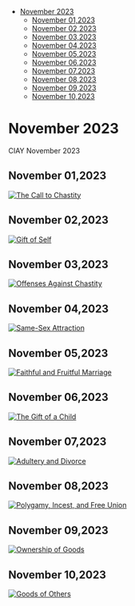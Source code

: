 <!-- toc -->

- [November 2023](#november-2023)
  * [November 01,2023](#november-012023)
  * [November 02,2023](#november-022023)
  * [November 03,2023](#november-032023)
  * [November 04,2023](#november-042023)
  * [November 05,2023](#november-052023)
  * [November 06,2023](#november-062023)
  * [November 07,2023](#november-072023)
  * [November 08,2023](#november-082023)
  * [November 09,2023](#november-092023)
  * [November 10,2023](#november-102023)

<!-- tocstop -->

# November 2023 #
CIAY November 2023

## November 01,2023 ##

[![The Call to Chastity](https://raw.githubusercontent.com/linusjf/CIAY/main/November/jpgs/Day305.jpg)](https://youtu.be/NuZBc3M5pao "The Call to Chastity")

## November 02,2023 ##

[![Gift of Self](https://raw.githubusercontent.com/linusjf/CIAY/main/November/jpgs/Day306.jpg)](https://youtu.be/5N6aWCK_NIA "Gift of Self")

## November 03,2023 ##

[![Offenses Against Chastity](https://raw.githubusercontent.com/linusjf/CIAY/main/November/jpgs/Day307.jpg)](https://youtu.be/v4ZYtTd3Tw0 "Offenses Against Chastity")

## November 04,2023 ##

[![Same-Sex Attraction](https://raw.githubusercontent.com/linusjf/CIAY/main/November/jpgs/Day308.jpg)](https://youtu.be/sR0rIe4CPoA "Same-Sex Attraction")

## November 05,2023 ##

[![Faithful and Fruitful Marriage](https://raw.githubusercontent.com/linusjf/CIAY/main/November/jpgs/Day309.jpg)](https://youtu.be/rRuYgrEYSYg "Faithful and Fruitful Marriage")

## November 06,2023 ##

[![The Gift of a Child](https://raw.githubusercontent.com/linusjf/CIAY/main/November/jpgs/Day310.jpg)](https://youtu.be/nBtRnd7r5DI "The Gift of a Child")

## November 07,2023 ##

[![Adultery and Divorce](https://raw.githubusercontent.com/linusjf/CIAY/main/November/jpgs/Day311.jpg)](https://youtu.be/Rew__pzmgQ8 "Adultery and Divorce")

## November 08,2023 ##

[![Polygamy, Incest, and Free Union](https://raw.githubusercontent.com/linusjf/CIAY/main/November/jpgs/Day312.jpg)](https://youtu.be/LrA9fPyL0ug "Polygamy, Incest, and Free Union")

## November 09,2023 ##

[![Ownership of Goods](https://raw.githubusercontent.com/linusjf/CIAY/main/November/jpgs/Day313.jpg)](https://youtu.be/pUa4qKtJ8wg "Ownership of Goods")

## November 10,2023 ##

[![Goods of Others](https://raw.githubusercontent.com/linusjf/CIAY/main/November/jpgs/Day314.jpg)](https://youtu.be/JUY-sj3xKG0 "Goods of Others")
